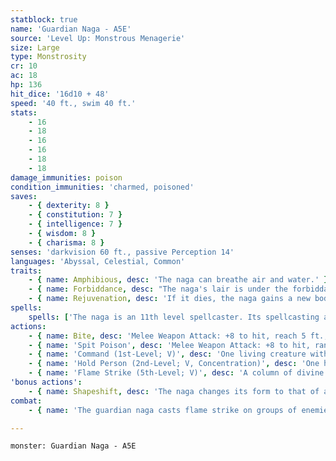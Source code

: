 ```yaml
---
statblock: true
name: 'Guardian Naga - A5E'
source: 'Level Up: Monstrous Menagerie'
size: Large
type: Monstrosity
cr: 10
ac: 18
hp: 136
hit_dice: '16d10 + 48'
speed: '40 ft., swim 40 ft.'
stats:
    - 16
    - 18
    - 16
    - 16
    - 18
    - 18
damage_immunities: poison
condition_immunities: 'charmed, poisoned'
saves:
    - { dexterity: 8 }
    - { constitution: 7 }
    - { intelligence: 7 }
    - { wisdom: 8 }
    - { charisma: 8 }
senses: 'darkvision 60 ft., passive Perception 14'
languages: 'Abyssal, Celestial, Common'
traits:
    - { name: Amphibious, desc: 'The naga can breathe air and water.' }
    - { name: Forbiddance, desc: "The naga's lair is under the forbiddance spell. Until it is dispelled, creatures in the lair can't teleport or use planar travel. Fiends and undead that are not the naga's allies take 27 (5d10) radiant damage when they enter or start their turn in the lair." }
    - { name: Rejuvenation, desc: 'If it dies, the naga gains a new body in 1d6 days, regaining all its hit points. This trait can be removed with a wish spell.' }
spells:
    spells: ['The naga is an 11th level spellcaster. Its spellcasting ability is Wisdom (spell save DC 16). The naga has the following cleric spells prepared, which it can cast with only vocalized components:', 'Cantrips (at will): mending, thaumaturgy', '1st-level (4 slots): command, cure wounds', '2nd-level (3 slots): calm emotions, hold person', '3rd-level (3 slots) clairvoyance, create food and water', '4th-level (3 slots): divination, freedom of movement', '5th-level (2 slots): flame strike, geas', '6th-level (1 slot): forbiddance']
actions:
    - { name: Bite, desc: 'Melee Weapon Attack: +8 to hit, reach 5 ft., one target. Hit: 11 (2d6 + 4) piercing damage. The target makes a DC 15 Constitution saving throw, taking 35 (10d6) poison damage on a failure or half damage on a success.' }
    - { name: 'Spit Poison', desc: 'Melee Weapon Attack: +8 to hit, range 20/60 ft., one creature. Hit: The target makes a DC 15 Constitution saving throw, taking 35 (10d6) poison damage on a failure or half damage on a success.' }
    - { name: 'Command (1st-Level; V)', desc: 'One living creature within 60 feet that the naga can see and that can hear and understand it makes a DC 16 Wisdom saving throw. On a failure, the target uses its next turn to move as far from the naga as possible, avoiding hazardous terrain.' }
    - { name: 'Hold Person (2nd-Level; V, Concentration)', desc: 'One humanoid the naga can see within 60 feet makes a DC 16 Wisdom saving throw. On a failure, the target is paralyzed for 1 minute. It repeats the saving throw at the end of each of its turns, ending the effect on a success.' }
    - { name: 'Flame Strike (5th-Level; V)', desc: 'A column of divine flame fills a 10-foot-radius, 40-foot-high cylinder within 60 feet. Creatures in the area make a DC 16 Dexterity saving throw, taking 14 (4d6) fire damage and 14 (4d6) radiant damage on a failure or half damage on a success.' }
'bonus actions':
    - { name: Shapeshift, desc: 'The naga changes its form to that of a specific Medium humanoid, a Medium snake-human hybrid with the lower body of a snake, or its true form, which is a Large snake. While shapeshifted, its statistics are unchanged except for its size. It reverts to its true form if it dies.' }
combat:
    - { name: 'The guardian naga casts flame strike on groups of enemies', desc: 'Otherwise it either bites or spits poison. It might cast hold person against a creature immune to poison or one it believes has a low Wisdom. The guardian naga dies in defense of its lair.' }

---
```

```statblock
monster: Guardian Naga - A5E
```
